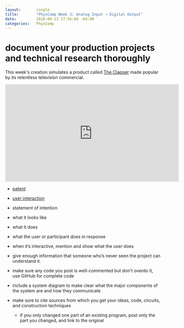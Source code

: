 ```yaml
---
layout:       single
title:        "PhysComp Week 3: Analog Input → Digital Output"
date:         2018-09-23 17:56:04 -04:00
categories:   PhysComp
---
```


# document your production projects and technical research thoroughly

This week's creation simulates a product called [The Clapper](https://chia.com/home-goods/the-clapper/) made popular by its relentless television commercial.

<iframe width="560" height="315" src="https://www.youtube-nocookie.com/embed/1HVA5MuWy8o?rel=0" frameborder="0" allow="autoplay; encrypted-media" allowfullscreen></iframe>

- [patent](https://patents.google.com/patent/US5493618)

- [user interaction](https://books.google.com/books?id=Q8_sMBcCVqEC&lpg=PT93&dq=%22the%20clapper%22%20clap%20on&pg=PT93#v=onepage&q&f=false)

- statement of intention
- what it looks like
- what it does
- what the user or participant does in response
- when it’s interactive, mention and show what the user does
- give enough information that someone who’s never seen the project can  understand it.

- make sure any code you post is well-commented but don't overdo it, use GitHub for complete code
- include a system diagram to make clear what the major components of the system are and how they communicate
- make sure to cite sources from which you get your ideas, code, circuits, and construction techniques
  - if you only changed one part of an existing program, post only the part you changed, and link to the original
